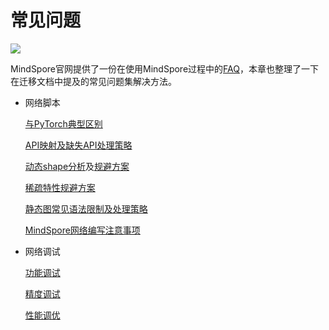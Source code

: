 # 常见问题

<a href="https://gitee.com/mindspore/docs/blob/r1.10/docs/mindspore/source_zh_cn/migration_guide/faq.md" target="_blank"><img src="https://mindspore-website.obs.cn-north-4.myhuaweicloud.com/website-images/r1.9/resource/_static/logo_source.png"></a>

MindSpore官网提供了一份在使用MindSpore过程中的[FAQ](https://mindspore.cn/docs/zh-CN/r1.10/faq/installation.html)，本章也整理了一下在迁移文档中提及的常见问题集解决方法。

- 网络脚本

    [与PyTorch典型区别](https://www.mindspore.cn/docs/zh-CN/r1.10/migration_guide/typical_api_comparision.html)

    [API映射及缺失API处理策略](https://www.mindspore.cn/docs/zh-CN/r1.10/migration_guide/analysis_and_preparation.html#分析api满足度)

    [动态shape分析](https://www.mindspore.cn/docs/zh-CN/r1.10/migration_guide/analysis_and_preparation.html#动态shape)及[规避方案](https://www.mindspore.cn/docs/zh-CN/r1.10/migration_guide/model_development/model_and_loss.html#动态shape规避策略)

    [稀疏特性规避方案](https://www.mindspore.cn/docs/zh-CN/r1.10/migration_guide/analysis_and_preparation.html#稀疏)

    [静态图常见语法限制及处理策略](https://www.mindspore.cn/docs/zh-CN/r1.10/migration_guide/model_development/model_and_loss.html#常见限制)

    [MindSpore网络编写注意事项](https://www.mindspore.cn/docs/zh-CN/r1.10/migration_guide/model_development/model_development.html#mindspore网络编写注意事项)

- 网络调试

    [功能调试](https://www.mindspore.cn/docs/zh-CN/r1.10/migration_guide/debug_and_tune.html#功能调试)

    [精度调试](https://www.mindspore.cn/docs/zh-CN/r1.10/migration_guide/debug_and_tune.html#精度调试)

    [性能调优](https://www.mindspore.cn/docs/zh-CN/r1.10/migration_guide/debug_and_tune.html#性能调优)
